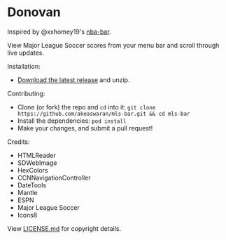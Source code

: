 # Donovan

Inspired by @xxhomey19's [nba-bar](https://github.com/xxhomey19/nba-bar).

View Major League Soccer scores from your menu bar and scroll through live updates.

Installation:
* [Download the latest release](https://github.com/akeaswaran/mls-bar/releases) and unzip.

Contributing:
* Clone (or fork) the repo and `cd` into it: `git clone https://github.com/akeaswaran/mls-bar.git && cd mls-bar`
* Install the dependencies: `pod install`
* Make your changes, and submit a pull request! 

Credits:
* HTMLReader
* SDWebImage
* HexColors
* CCNNavigationController
* DateTools
* Mantle
* ESPN
* Major League Soccer
* Icons8



View [LICENSE.md](https://github.com/akeaswaran/mls-bar/blob/master/LICENSE.md) for copyright details.
